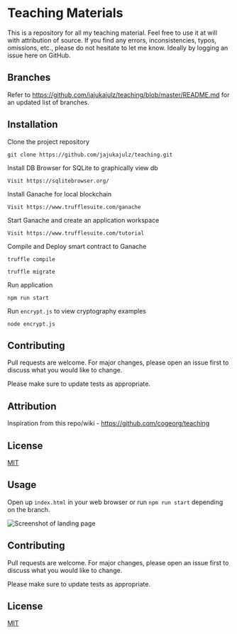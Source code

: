 # Teaching Materials
This is a repository for all my teaching material. Feel free to use it at will with attribution of source.
If you find any errors, inconsistencies, typos, omissions, etc., please do not hesitate to let me know. Ideally by 
logging an issue here on GitHub.

## Branches
Refer to https://github.com/jajukajulz/teaching/blob/master/README.md for an updated list of branches.

## Installation
Clone the project repository
```
git clone https://github.com/jajukajulz/teaching.git
```

Install DB Browser for SQLite to graphically view db
```
Visit https://sqlitebrowser.org/
``` 

Install Ganache for local blockchain
```
Visit https://www.trufflesuite.com/ganache
``` 

Start Ganache and create an application workspace
```
Visit https://www.trufflesuite.com/tutorial
``` 

Compile and Deploy smart contract to Ganache
```
truffle compile

truffle migrate
```

Run application
```
npm run start
```

Run `encrypt.js` to view cryptography examples
```
node encrypt.js
```


## Contributing
Pull requests are welcome. For major changes, please open an issue first to discuss what you would like to change.

Please make sure to update tests as appropriate.

## Attribution
Inspiration from this repo/wiki - https://github.com/cogeorg/teaching

## License
[MIT](https://choosealicense.com/licenses/mit/)

## Usage
Open up `index.html` in your web browser or run `npm run start` depending on the branch.

![Screenshot of landing page](https://github.com/jajukajulz/teaching/blob/master/images/landing_page.png?raw=true)

## Contributing
Pull requests are welcome. For major changes, please open an issue first to discuss what you would like to change.

Please make sure to update tests as appropriate.

## License
[MIT](https://choosealicense.com/licenses/mit/)
